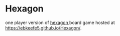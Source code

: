 # Hexagon
one player version of <a href="https://en.wikipedia.org/wiki/Hex_(board_game)"> hexagon </a> board game hosted at
https://ebkeefe5.github.io/Hexagon/.
